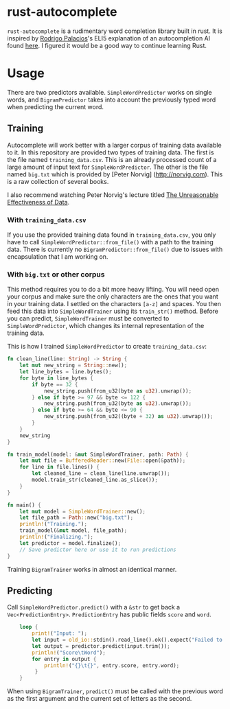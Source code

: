 # rust-autocomplete

`rust-autocomplete` is a rudimentary word completion library built in
rust. It is inspired by [Rodrigo
Palacios](https://github.com/rodricios)'s ELI5 explanation of an
autocompletion AI found [here](https://github.com/rodricios/autocomplete).
I figured it would be a good way to continue learning Rust.

# Usage

There are two predictors available. `SimpleWordPredictor` works on
single words, and `BigramPredictor` takes into account the previously
typed word when predicting the current word.

## Training

Autocomplete will work better with a larger corpus of training data
available to it.  In this repository are provided two types of
training data. The first is the file named `training_data.csv`. This
is an already processed count of a large amount of input text for
`SimpleWordPredictor`. The other is the file named `big.txt` which is
provided by [Peter Norvig] (http://norvig.com). This is a raw
collection of several books.

I also recommend watching Peter Norvig's lecture titled [The Unreasonable Effectiveness
of Data](https://www.youtube.com/watch?v=yvDCzhbjYWs).

### With `training_data.csv`
If you use the provided training data found in `training_data.csv`,
you only have to call `SimpleWordPredictor::from_file()` with a path
to the training data. There is currently no
`BigramPredictor::from_file()` due to issues with encapsulation that
I am working on.

### With `big.txt` or other corpus
This method requires you to do a bit more heavy lifting. You will need open your corpus
and make sure the only characters are the ones that you want in your training data. I
settled on the characters `[a-z]` and spaces. You then feed this data into `SimpleWordTrainer`
using its `train_str()` method. Before you can predict, `SimpleWordTrainer` must be converted
to `SimpleWordPredictor`, which changes its internal representation of the training data.

This is how I trained `SimpleWordPredictor` to create `training_data.csv`:

```rust
fn clean_line(line: String) -> String {
    let mut new_string = String::new();
    let line_bytes = line.bytes();
    for byte in line_bytes {
        if byte == 32 {
            new_string.push(from_u32(byte as u32).unwrap());
        } else if byte >= 97 && byte <= 122 {
            new_string.push(from_u32(byte as u32).unwrap());
        } else if byte >= 64 && byte <= 90 {
            new_string.push(from_u32((byte + 32) as u32).unwrap());
        }
    }
    new_string
}

fn train_model(model: &mut SimpleWordTrainer, path: Path) {
    let mut file = BufferedReader::new(File::open(&path));
    for line in file.lines() {
        let cleaned_line = clean_line(line.unwrap());
        model.train_str(cleaned_line.as_slice());
    }
}

fn main() {
    let mut model = SimpleWordTrainer::new();
    let file_path = Path::new("big.txt");
    println!("Training.");
    train_model(&mut model, file_path);
    println!("Finalizing.");
    let predictor = model.finalize();
    // Save predictor here or use it to run predictions
}
```

Training `BigramTrainer` works in almost an identical manner.

## Predicting

Call `SimpleWordPredictor.predict()` with a `&str` to get back a `Vec<PredictionEntry>`.
`PredictionEntry` has public fields `score` and `word`.

```rust
    loop {
        print!("Input: ");
        let input = old_io::stdin().read_line().ok().expect("Failed to read line.");
        let output = predictor.predict(input.trim());
        println!("Score\tWord");
        for entry in output {
            println!("{}\t{}", entry.score, entry.word);
         }
    }
```

When using `BigramTrainer`, `predict()` must be called with the
previous word as the first argument and the current set of letters as
the second.